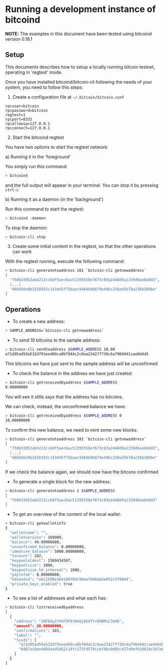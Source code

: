 # Running a development instance of bitcoind

**NOTE:** The examples in this document have been tested using bitcoind version 0.18.1

## Setup

This documents describes how to setup a locally running bitcoin testnet, operating in 'regtest' mode.

Once you have installed bitcoind/bitcoin-cli following the needs of your system, you need to follow this steps:

1. Create a configuration file at `~/.bitcoin/bitcoin.conf`

```properties
rpcuser=bitcoin
rpcpassword=bitcoin
regtest=1
rpcport=8332
rpcallowip=127.0.0.1
rpcconnect=127.0.0.1
```

2. Start the bitcoind regtest

You have two options to start the regtest network:

a) Running it in the 'foreground'

You simply run this command:
```bash
> bitcoind
```

and the full output will appear in your terminal. You can stop it by pressing `ctrl-c`

b) Running it as a daemon (in the 'background')

Run this command to start the regtest:
```bash
> bitcoind -daemon
```

To stop the daemon:
```bash
> bitcoin-cli stop
```

3. Create some initial content in the regtest, so that the other operations can work

With the regtest running, execute the following command:

```bash
> bitcoin-cli generatetoaddress 101 `bitcoin-cli getnewaddress`
[
  "750633052a6d213cc6df5aec6ac51395550e7673c03a244609a1339d6aebb8d3",
  [...]
  "468456e9b3250355c1434d5f75baac9484b9b879e49bc250ad5b78a236b380be"
]
```

## Operations

* To create a new address:
```bash
> SAMPLE_ADDRESS=`bitcoin-cli getnewaddress`
```

* To send 10 bitcoins to the sample address:
```bash
> bitcoin-cli sendtoaddress $SAMPLE_ADDRESS 10.00
a71d95ad59a532d791eed60ca8bf844c2c0aa23427f730c6a7904041cae0d4d5
```

This bitcoins we have just sent to the sample address will be unconfirmed

* To check the balance in the address we have just created:
```bash
> bitcoin-cli getreceivedbyaddress $SAMPLE_ADDRESS
0.00000000
```

You will see it stills says that the address has no bitcoins.

We can check, instead, the unconfirmed balance we have:
```bash
> bitcoin-cli getreceivedbyaddress $SAMPLE_ADDRESS 0
10.00000000
```

To confirm this new balance, we need to mint some new blocks:
```bash
> bitcoin-cli generatetoaddress 101 `bitcoin-cli getnewaddress`
[
  "750633052a6d213cc6df5aec6ac51395550e7673c03a244609a1339d6aebb8d3",
  [...]
  "468456e9b3250355c1434d5f75baac9484b9b879e49bc250ad5b78a236b380be"
]
```

If we check the balance again, we should now have the bitcons confirmed

* To generate a single block for the new address:
```bash
> bitcoin-cli generatetoaddress 1 $SAMPLE_ADDRESS
[
  "750633052a6d213cc6df5aec6ac51395550e7673c03a244609a1339d6aebb8d3"
]
```

* To get an overview of the content of the local wallet:
```bash
> bitcoin-cli getwalletinfo
{
  "walletname": "",
  "walletversion": 169900,
  "balance": 49.99996680,
  "unconfirmed_balance": 0.00000000,
  "immature_balance": 5000.00000000,
  "txcount": 102,
  "keypoololdest": 1569434507,
  "keypoolsize": 1000,
  "keypoolsize_hd_internal": 1000,
  "paytxfee": 0.00000000,
  "hdseedid": "e621598e36410078dc98ae7d48a62e052c5f8664",
  "private_keys_enabled": true
}
```

* To see a list of addresses and what each has:
```bash
> bitcoin-cli listreceivedbyaddress
[
  {
    "address": "2NF6Uy27XhF5PXtDmQj8GGTYr89BMsC3U4D",
    "amount": 20.00000000,
    "confirmations": 101,
    "label": "",
    "txids": [
      "a71d95ad59a532d791eed60ca8bf844c2c0aa23427f730c6a7904041cae0d4d5",
      "0487ac8ee4d94aed5462c14fc273fd578ccbf4bc0d8bcd2749ef63d61bc5d7e6"
    ]
  }
]
```
